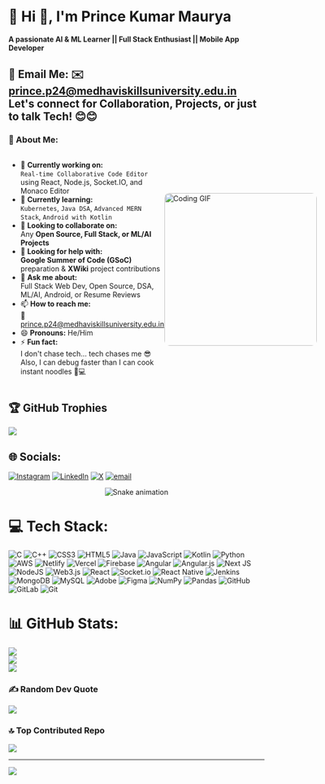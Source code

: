 # 💫 Hi 👋, I'm Prince Kumar Maurya  
**A passionate AI & ML Learner || Full Stack Enthusiast || Mobile App Developer**

📧 **Email Me:** ✉️ [prince.p24@medhaviskillsuniversity.edu.in](mailto:prince.p24@medhaviskillsuniversity.edu.in)  
Let's connect for **Collaboration, Projects, or just to talk Tech!** 😊😊
---
### 🚀 About Me:
<div style="display: flex; align-items: center; justify-content: space-between;">
<div>

- 🔭 **Currently working on:**  
  `Real-time Collaborative Code Editor` using React, Node.js, Socket.IO, and Monaco Editor  
- 🌱 **Currently learning:**  
  `Kubernetes`, `Java DSA`, `Advanced MERN Stack`, `Android with Kotlin`  
- 👯 **Looking to collaborate on:**  
  Any **Open Source, Full Stack, or ML/AI Projects**  
- 🤔 **Looking for help with:**  
  **Google Summer of Code (GSoC)** preparation & **XWiki** project contributions  
- 💬 **Ask me about:**  
  Full Stack Web Dev, Open Source, DSA, ML/AI, Android, or Resume Reviews  
- 📫 **How to reach me:**  
  📩 [prince.p24@medhaviskillsuniversity.edu.in](mailto:prince.p24@medhaviskillsuniversity.edu.in)  
- 😄 **Pronouns:** He/Him  
- ⚡ **Fun fact:**  
  I don't chase tech… tech chases me 😎  
  Also, I can debug faster than I can cook instant noodles 🍜💻  

</div>

<img src="https://media.giphy.com/media/qgQUggAC3Pfv687qPC/giphy.gif" alt="Coding GIF" width="300" style="border-radius:10px;"/>

</div>


## 🏆 GitHub Trophies
![](https://github-profile-trophy.vercel.app/?username=alwaysprince05&theme=radical&no-frame=false&no-bg=true&margin-w=4)

  
## 🌐 Socials:
[![Instagram](https://img.shields.io/badge/Instagram-%23E4405F.svg?logo=Instagram&logoColor=white)](https://instagram.com/alwaysprince05e) [![LinkedIn](https://img.shields.io/badge/LinkedIn-%230077B5.svg?logo=linkedin&logoColor=white)](https://linkedin.com/in/https://www.linkedin.com/in/prince-kr-maurya-67a41128b/) [![X](https://img.shields.io/badge/X-black.svg?logo=X&logoColor=white)](https://x.com/alwaysprince05e) [![email](https://img.shields.io/badge/Email-D14836?logo=gmail&logoColor=white)](mailto:prince.p24@medhaviskillsuniversity.edu.in) 


<!-- Snake Game Repo View -->

<div align="center">
  <img src="https://profile-readme-generator.com/assets/snake.svg" alt="Snake animation" />
</div>


# 💻 Tech Stack:
![C](https://img.shields.io/badge/c-%2300599C.svg?style=for-the-badge&logo=c&logoColor=white) ![C++](https://img.shields.io/badge/c++-%2300599C.svg?style=for-the-badge&logo=c%2B%2B&logoColor=white) ![CSS3](https://img.shields.io/badge/css3-%231572B6.svg?style=for-the-badge&logo=css3&logoColor=white) ![HTML5](https://img.shields.io/badge/html5-%23E34F26.svg?style=for-the-badge&logo=html5&logoColor=white) ![Java](https://img.shields.io/badge/java-%23ED8B00.svg?style=for-the-badge&logo=openjdk&logoColor=white) ![JavaScript](https://img.shields.io/badge/javascript-%23323330.svg?style=for-the-badge&logo=javascript&logoColor=%23F7DF1E) ![Kotlin](https://img.shields.io/badge/kotlin-%237F52FF.svg?style=for-the-badge&logo=kotlin&logoColor=white) ![Python](https://img.shields.io/badge/python-3670A0?style=for-the-badge&logo=python&logoColor=ffdd54) ![AWS](https://img.shields.io/badge/AWS-%23FF9900.svg?style=for-the-badge&logo=amazon-aws&logoColor=white) ![Netlify](https://img.shields.io/badge/netlify-%23000000.svg?style=for-the-badge&logo=netlify&logoColor=#00C7B7) ![Vercel](https://img.shields.io/badge/vercel-%23000000.svg?style=for-the-badge&logo=vercel&logoColor=white) ![Firebase](https://img.shields.io/badge/firebase-%23039BE5.svg?style=for-the-badge&logo=firebase) ![Angular](https://img.shields.io/badge/angular-%23DD0031.svg?style=for-the-badge&logo=angular&logoColor=white) ![Angular.js](https://img.shields.io/badge/angular.js-%23E23237.svg?style=for-the-badge&logo=angularjs&logoColor=white) ![Next JS](https://img.shields.io/badge/Next-black?style=for-the-badge&logo=next.js&logoColor=white) ![NodeJS](https://img.shields.io/badge/node.js-6DA55F?style=for-the-badge&logo=node.js&logoColor=white) ![Web3.js](https://img.shields.io/badge/web3.js-F16822?style=for-the-badge&logo=web3.js&logoColor=white) ![React](https://img.shields.io/badge/react-%2320232a.svg?style=for-the-badge&logo=react&logoColor=%2361DAFB) ![Socket.io](https://img.shields.io/badge/Socket.io-black?style=for-the-badge&logo=socket.io&badgeColor=010101) ![React Native](https://img.shields.io/badge/react_native-%2320232a.svg?style=for-the-badge&logo=react&logoColor=%2361DAFB) ![Jenkins](https://img.shields.io/badge/jenkins-%232C5263.svg?style=for-the-badge&logo=jenkins&logoColor=white) ![MongoDB](https://img.shields.io/badge/MongoDB-%234ea94b.svg?style=for-the-badge&logo=mongodb&logoColor=white) ![MySQL](https://img.shields.io/badge/mysql-4479A1.svg?style=for-the-badge&logo=mysql&logoColor=white) ![Adobe](https://img.shields.io/badge/adobe-%23FF0000.svg?style=for-the-badge&logo=adobe&logoColor=white) ![Figma](https://img.shields.io/badge/figma-%23F24E1E.svg?style=for-the-badge&logo=figma&logoColor=white) ![NumPy](https://img.shields.io/badge/numpy-%23013243.svg?style=for-the-badge&logo=numpy&logoColor=white) ![Pandas](https://img.shields.io/badge/pandas-%23150458.svg?style=for-the-badge&logo=pandas&logoColor=white) ![GitHub](https://img.shields.io/badge/github-%23121011.svg?style=for-the-badge&logo=github&logoColor=white) ![GitLab](https://img.shields.io/badge/gitlab-%23181717.svg?style=for-the-badge&logo=gitlab&logoColor=white) ![Git](https://img.shields.io/badge/git-%23F05033.svg?style=for-the-badge&logo=git&logoColor=white)


# 📊 GitHub Stats:
![](https://github-readme-stats.vercel.app/api?username=alwaysprince05&theme=dark&hide_border=false&include_all_commits=true&count_private=false)<br/>
![](https://nirzak-streak-stats.vercel.app/?user=alwaysprince05&theme=dark&hide_border=false)<br/>
![](https://github-readme-stats.vercel.app/api/top-langs/?username=alwaysprince05&theme=dark&hide_border=false&include_all_commits=true&count_private=false&layout=compact)


### ✍️ Random Dev Quote
![](https://quotes-github-readme.vercel.app/api?type=horizontal&theme=radical)


### 🔝 Top Contributed Repo
![](https://github-contributor-stats.vercel.app/api?username=alwaysprince05&limit=5&theme=dark&combine_all_yearly_contributions=true)


---
[![](https://visitcount.itsvg.in/api?id=alwaysprince05&icon=0&color=0)](https://visitcount.itsvg.in)

<!-- Proudly created with GPRM ( https://gprm.itsvg.in ) -->
